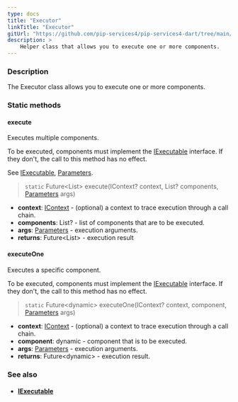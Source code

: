 ```yaml
---
type: docs
title: "Executor"
linkTitle: "Executor"
gitUrl: "https://github.com/pip-services4/pip-services4-dart/tree/main/pip-services4-components-dart"
description: >
    Helper class that allows you to execute one or more components.
---
```


### Description

The Executor class allows you to execute one or more components.


### Static methods

#### execute
Executes multiple components.

To be executed, components must implement the [IExecutable](../iexecutable) interface.
If they don't, the call to this method has no effect. 

See [IExecutable](../iexecutable), [Parameters](../parameters).

> `static` Future\<List\> execute(IContext? context, List? components, [Parameters](../parameters) args)

- **context**: [IContext](../../../components/context/icontext) - (optional) a context to trace execution through a call chain.
- **components**: List? - list of components that are to be executed.
- **args**: [Parameters](../parameters) - execution arguments.
- **returns**: Future\<List\> - execution result

#### executeOne
Executes a specific component.

To be executed, components must implement the [IExecutable](../iexecutable) interface.
If they don't, the call to this method has no effect.

> `static` Future\<dynamic\> executeOne(IContext? context, component, [Parameters](../parameters) args)

- **context**: [IContext](../../../components/context/icontext) - (optional) a context to trace execution through a call chain.
- **component**: dynamic - component that is to be executed.
- **args**: [Parameters](../parameters) - execution arguments.
- **returns**: Future\<dynamic\> - execution result.

### See also
- #### [IExecutable](../iexecutable)
